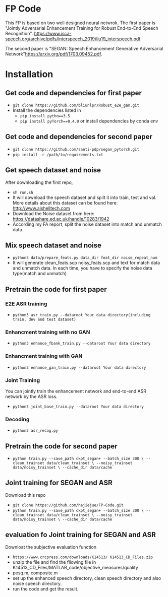 FP Code
=======

This FP is based on two well designed neural netwrok. The first paper is "Jointly Adversarial Enhancement Training for Robust End-to-End Speech Recognition". https://www.isca-speech.org/archive/pdfs/interspeech_2019/liu19_interspeech.pdf

The second paper is "SEGAN: Speech Enhancement Generative Adversarial Network"https://arxiv.org/pdf/1703.09452.pdf.  
 
# Installation
## Get code and dependencies for first paper
- `git clone https://github.com/bliunlpr/Robust_e2e_gan.git`
- Install the dependencies listed in 
  - `pip install pytho==3.5`
  - `pip install pyTorch==0.4.0`
or install dependencies by conda env
## Get code and dependencies for second paper
- `git clone https://github.com/santi-pdp/segan_pytorch.git`
- `pip install -r /path/to/requirements.txt`
## Get speech dataset and noise
After downloading the first repo,
- `sh run.sh`
- It will download the speech dataset and spilt it into train, test and val. More details about this dataset can be found here: http://www.aishelltech.com
- Download the Noise dataset from here: https://datashare.ed.ac.uk/handle/10283/1942
- According my FA report, split the noise dataset into match and unmatch data.
## Mix speech dataset and noise
- `python3 data/prepare_feats.py data_dir feat_dir noise_repeat_num`
- It will generate clean_feats.scp noisy_feats.scp and text for match data and unmatch data. In each time, you have to specify the noise data type(match and unmatch)
## Pretrain the code for first paper
### E2E ASR training
- `python3 asr_train.py --dataroot Your data directory(including train, dev and test dataset)` 
### Enhancment training with no GAN
- `python3 enhance_fbank_train.py --dataroot Your data directory`  
### Enhancment training with GAN
- `python3 enhance_gan_train.py --dataroot Your data directory`
### Joint Training
You can jointly train the enhancement network and end-to-end ASR network by the ASR loss.
- `python3 joint_base_train.py --dataroot Your data directory`
### Decoding
- `python3 asr_recog.py`
## Pretrain the code for second paper
- `python train.py --save_path ckpt_segan+ --batch_size 300 \
		--clean_trainset data/clean_trainset \
		--noisy_trainset data/noisy_trainset \
		--cache_dir data/cache`
## Joint training for SEGAN and ASR
Download this repo
- `git clone https://github.com/hajiejue/FP-Code.git`
- `python train.py --save_path ckpt_segan+ --batch_size 300 \
		--clean_trainset data/clean_trainset \
		--noisy_trainset data/noisy_trainset \
		--cache_dir data/cache`
## evaluation fo Joint training for SEGAN and ASR
Downloat the subjective evaluation function
- `https://www.crcpress.com/downloads/K14513/ K14513_CD_Files.zip`
- unzip the file and find the fllowing file in K14513_CD_Files/MATLAB_code/objective_measures/quality
- pesq.m, composite.m
- set up the enhanced speech directory, clean speech directory and also noise speech directory.
- run the code and get the result.



